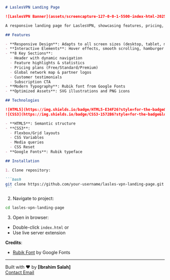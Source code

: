 ````markdown
# LaslesVPN Landing Page

![LaslesVPN Banner](assets/screencapture-127-0-0-1-5500-index-html-2025-04-13-03_00_01.png)

A responsive landing page for LaslesVPN, showcasing features, pricing, testimonials, and global network coverage. Built with HTML & CSS using a mobile-first approach.

## Features

- **Responsive Design**: Adapts to all screen sizes (desktop, tablet, mobile)
- **Interactive Elements**: Hover effects, smooth scrolling, hamburger menu
- **8 Key Sections**:
  - Header with dynamic navigation
  - Feature highlights & statistics
  - Pricing plans (Free/Standard/Premium)
  - Global network map & partner logos
  - Customer testimonials
  - Subscription CTA
- **Modern Typography**: Rubik font from Google Fonts
- **Optimized Assets**: SVG illustrations and PNG icons

## Technologies

![HTML5](https://img.shields.io/badge/HTML5-E34F26?style=for-the-badge&logo=html5&logoColor=white)
![CSS3](https://img.shields.io/badge/CSS3-1572B6?style=for-the-badge&logo=css3&logoColor=white)

- **HTML5**: Semantic structure
- **CSS3**:
  - Flexbox/Grid layouts
  - CSS Variables
  - Media queries
  - CSS Reset
- **Google Fonts**: Rubik typeface

## Installation

1. Clone repository:

```bash
git clone https://github.com/your-username/lasles-vpn-landing-page.git
```
````

2. Navigate to project:

```bash
cd lasles-vpn-landing-page
```

3. Open in browser:

- Double-click `index.html` or
- Use live server extension

**Credits**:

- [Rubik Font](https://fonts.google.com/specimen/Rubik) by Google Fonts

---

Built with ❤️ by **[Ibrahim Salah]**  
[Contact Email](mailto:ibra20salah@outlook.com)

```

```
